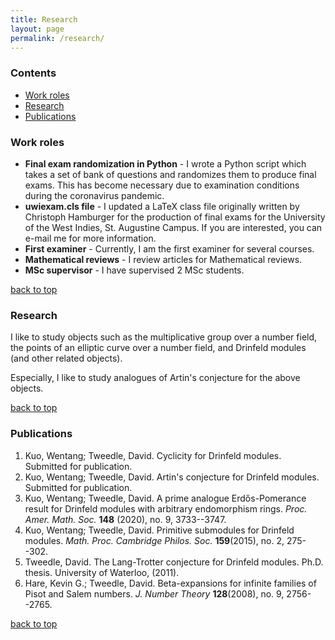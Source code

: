 ```yaml
---
title: Research
layout: page 
permalink: /research/
---
```

### Contents ###
- [Work roles](#work-roles)
- [Research](#research)
- [Publications](#publications)

### Work roles
- **Final exam randomization in Python** - I wrote a Python script which takes a set of bank of questions and randomizes them to produce final exams. This has become necessary due to examination conditions during the coronavirus pandemic.
- **uwiexam.cls file** - I updated a LaTeX class file originally written by Christoph Hamburger for the production of final exams for the University of the West Indies, St. Augustine Campus. If you are interested, you can e-mail me for more information.
- **First examiner** - Currently, I am the first examiner for several courses.
- **Mathematical reviews** - I review articles for Mathematical reviews.
- **MSc supervisor** - I have supervised 2 MSc students.

[back to top](#contents)

### Research

I like to study objects such as the multiplicative group over a number field, the points of an elliptic curve over a number field, and Drinfeld modules (and other related objects).

Especially, I like to study analogues of Artin's conjecture for the above objects.

[back to top](#contents)

### Publications

1. Kuo, Wentang; Tweedle, David. Cyclicity for Drinfeld modules. Submitted for publication.
1. Kuo, Wentang; Tweedle, David. Artin's conjecture for Drinfeld modules. Submitted for publication.
1. Kuo, Wentang; Tweedle, David. A prime analogue Erdős-Pomerance result for Drinfeld modules with arbitrary endomorphism rings. *Proc. Amer. Math. Soc.*  **148** (2020), no. 9, 3733--3747.
2. Kuo, Wentang; Tweedle, David. Primitive submodules for Drinfeld modules. *Math. Proc. Cambridge Philos. Soc.* **159**(2015), no. 2, 275--302.
3. Tweedle, David. The Lang-Trotter conjecture for Drinfeld modules. Ph.D. thesis. University of Waterloo, (2011).
3. Hare, Kevin G.; Tweedle, David. Beta-expansions for infinite families of Pisot and Salem numbers. *J. Number Theory* **128**(2008), no. 9, 2756--2765. 

[back to top](#contents)
